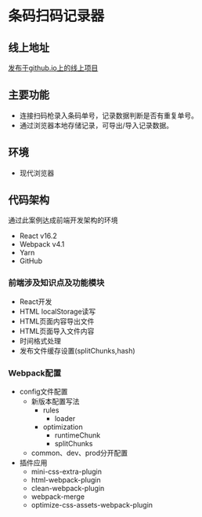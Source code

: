 # 条码扫码记录器

## 线上地址

[发布于github.io上的线上项目](https://fia.github.io/Webapck-React-QRInput/dist/)

## 主要功能

- 连接扫码枪录入条码单号，记录数据判断是否有重复单号。
- 通过浏览器本地存储记录，可导出/导入记录数据。

## 环境

- 现代浏览器

## 代码架构

通过此案例达成前端开发架构的环境

- React v16.2
- Webpack v4.1
- Yarn
- GitHub

### 前端涉及知识点及功能模块

- React开发
- HTML localStorage读写
- HTML页面内容导出文件
- HTML页面导入文件内容
- 时间格式处理
- 发布文件缓存设置(splitChunks,hash)

### Webpack配置

- config文件配置
  - 新版本配置写法
    - rules
      - loader
    - optimization
      - runtimeChunk
      - splitChunks
  - common、dev、prod分开配置
- 插件应用
  - mini-css-extra-plugin
  - html-webpack-plugin
  - clean-webpack-plugin
  - webpack-merge
  - optimize-css-assets-webpack-plugin
